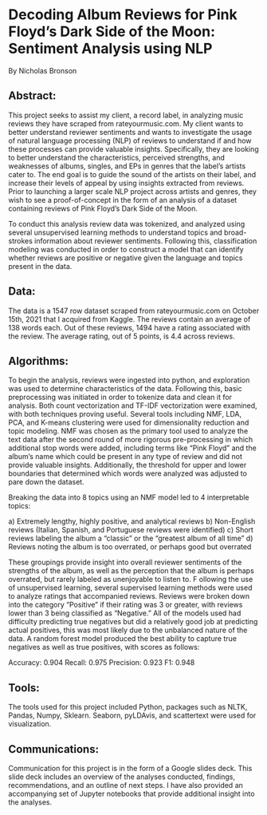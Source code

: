 
# Decoding Album Reviews for Pink Floyd’s Dark Side of the Moon: Sentiment Analysis using NLP

By Nicholas Bronson

## Abstract:

This project seeks to assist my client, a record label, in analyzing music reviews they have scraped from rateyourmusic.com. My client wants to better understand reviewer sentiments and wants to investigate the usage of natural language processing (NLP) of reviews to understand if and how these processes can provide valuable insights. Specifically, they are looking to better understand the characteristics, perceived strengths, and weaknesses of albums, singles, and EPs in genres that the label’s artists cater to. The end goal is to guide the sound of the artists on their label, and increase their levels of appeal by using insights extracted from reviews. Prior to launching a larger scale NLP project across artists and genres, they wish to see a proof-of-concept in the form of an analysis of a dataset containing reviews of Pink Floyd’s Dark Side of the Moon. 

To conduct this analysis review data was tokenized, and analyzed using several unsupervised learning methods to understand topics and broad-strokes information about reviewer sentiments. Following this, classification modeling was conducted in order to construct a model that can identify whether reviews are positive or negative given the language and topics present in the data. 

## Data:

The data is a 1547 row dataset scraped from rateyourmusic.com on October 15th, 2021 that I acquired from Kaggle. The reviews contain an average of 138 words each. Out of these reviews, 1494 have a rating associated with the review. The average rating, out of 5 points, is 4.4 across reviews. 

## Algorithms:

To begin the analysis, reviews were ingested into python, and exploration was used to determine characteristics of the data. Following this, basic preprocessing was initiated in order to tokenize data and clean it for analysis. Both count vectorization and TF-IDF vectorization were examined, with both techniques proving useful. Several tools including NMF, LDA, PCA, and K-means clustering were used for dimensionality reduction and topic modeling. NMF was chosen as the primary tool used to analyze the text data after the second round of more rigorous pre-processing in which additional stop words were added, including terms like “Pink Floyd” and the album’s name which could be present in any type of review and did not provide valuable insights. Additionally, the threshold for upper and lower boundaries that determined which words were analyzed was adjusted to pare down the dataset.    

Breaking the data into 8 topics using an NMF model led to 4 interpretable topics:

a) Extremely lengthy, highly positive, and analytical reviews
b) Non-English reviews (Italian, Spanish, and Portuguese reviews were identified) 
c) Short reviews labeling the album a “classic” or the “greatest album of all time” 
d) Reviews noting the album is too overrated, or perhaps good but overrated

These groupings provide insight into overall reviewer sentiments of the strengths of the album, as well as the perception that the album is perhaps overrated, but rarely labeled as unenjoyable to listen to. 
F
ollowing the use of unsupervised learning, several supervised learning methods were used to analyze ratings that accompanied reviews. Reviews were broken down into the category “Positive” if their rating was 3 or greater, with reviews lower than 3 being classified as “Negative.” All of the models used had difficulty predicting true negatives but did a relatively good job at predicting actual positives, this was most likely due to the unbalanced nature of the data. A random forest model produced the best ability to capture true negatives as well as true positives, with scores as follows:

Accuracy: 0.904
Recall: 0.975
Precision: 0.923
F1: 0.948

## Tools:

The tools used for this project included Python, packages such as NLTK, Pandas, Numpy, Sklearn. Seaborn, pyLDAvis, and scattertext were used for visualization.  

## Communications:

Communication for this project is in the form of a Google slides deck. This slide deck includes an overview of the analyses conducted, findings, recommendations, and an outline of next steps. I have also provided an accompanying set of Jupyter notebooks that provide additional insight into the analyses.
